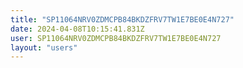 ```yaml
---
title: "SP11064NRV0ZDMCPB84BKDZFRV7TW1E7BE0E4N727"
date: 2024-04-08T10:15:41.831Z
user: SP11064NRV0ZDMCPB84BKDZFRV7TW1E7BE0E4N727
layout: "users"
---
```

    